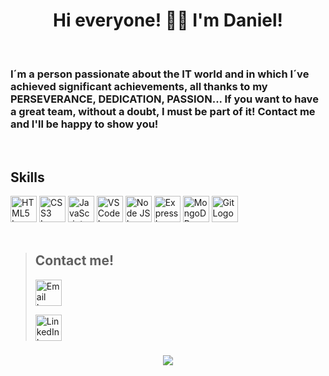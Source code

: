 <h1 align="center">Hi everyone! 👋🏽 I'm Daniel!</h1><br />

<h3>I´m a person passionate about the IT world and in which I´ve achieved significant achievements, all thanks to my PERSEVERANCE, DEDICATION, PASSION... If you want to have a great team, without a doubt, I must be part of it! Contact me and I'll be happy to show you!</h3><br />

## Skills

<div align="left">
  <img src="https://cdn-icons-png.flaticon.com/138/732/732212.png" width="42" alt="HTML5 Logo"/>
  <img src="https://cdn-icons-png.flaticon.com/128/732/732190.png" width="42" alt="CSS3 Logo"/>
  <img src="https://cdn-icons-png.flaticon.com/128/5968/5968292.png" width="42" alt="JavaScript Logo"/>
  <img src="https://cdn.icon-icons.com/icons2/2107/PNG/512/file_type_vscode_icon_130084.png" width="42" alt="VS Code Logo"/>
  <img src="https://cdn-icons-png.flaticon.com/128/15484/15484303.png" width="42" alt="Node JS Logo"/>
  <img src="https://cdn.icon-icons.com/icons2/2699/PNG/512/expressjs_logo_icon_169185.png" width="42" alt="Express Logo"/>
  <img src="https://cdn.worldvectorlogo.com/logos/mongodb-icon-1.svg" width="42" alt="MongoDB Logo"/>
  <img src="https://cdn.icon-icons.com/icons2/2415/PNG/512/git_original_logo_icon_146509.png" width="42" alt="Git Logo"/>
<div><br />

> 
>## **Contact me!**
> <a href="mailto:dss250283@gmail.com"><img src="https://cdn-icons-png.flaticon.com/512/281/281769.png" alt="Email Logo" width="42px" target="_blank"></a>
>
><a href="www.linkedin.com/in/daniel-salvatierra-sanchez"><img src="https://cdn-icons-png.flaticon.com/256/174/174857.png" alt="LinkedIn Logo" width="42px" target="_blank"></a>   
>

###

<p align="center"><img alingn="center" src="https://profile-counter.glitch.me/DanielSalvatierraSanchez/count.svg" /></p>
